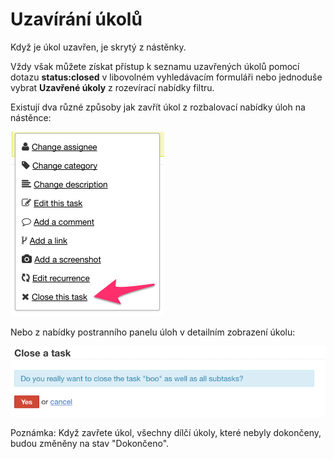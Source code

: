 Uzavírání úkolů
=============

Když je úkol uzavřen, je skrytý z nástěnky.

Vždy však můžete získat přístup k seznamu uzavřených úkolů pomocí dotazu **status:closed** v libovolném vyhledávacím formuláři nebo jednoduše vybrat **Uzavřené úkoly** z rozevírací nabídky filtru.

Existují dva různé způsoby jak zavřít úkol z rozbalovací nabídky úloh na nástěnce:

![Uzavřít úkol z rozbalovací nabídky](../screenshots/menu-close-task.png)

Nebo z nabídky postranního panelu úloh v detailním zobrazení úkolu:

![Uzavřít úkol](../screenshots/closing-tasks.png)

Poznámka: Když zavřete úkol, všechny dílčí úkoly, které nebyly dokončeny, budou změněny na stav "Dokončeno".
